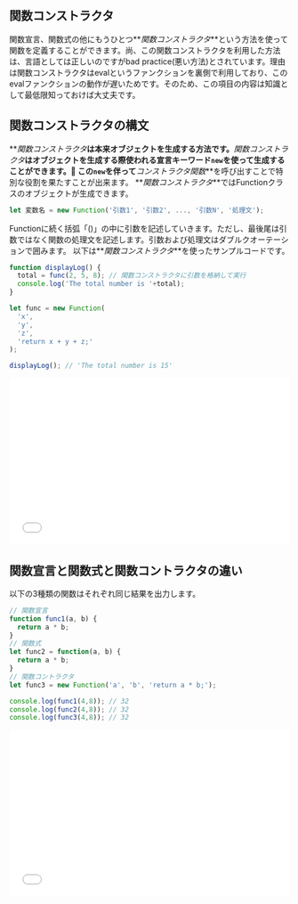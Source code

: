 ## 関数コンストラクタ

関数宣言、関数式の他にもうひとつ**_関数コンストラクタ_**という方法を使って関数を定義することができます。尚、この関数コンストラクタを利用した方法は、言語としては正しいのですがbad practice(悪い方法)とされています。理由は関数コンストラクタはevalというファンクションを裏側で利用しており、このevalファンクションの動作が遅いためです。そのため、この項目の内容は知識として最低限知っておけば大丈夫です。

## 関数コンストラクタの構文

**_関数コンストラクタ_**は本来オブジェクトを生成する方法です。**_関数コンストラクタ_**はオブジェクトを生成する際使われる宣言キーワード`new`を使って生成することができます。
この`new`を伴って**_コンストラクタ関数_**を呼び出すことで特別な役割を果たすことが出来ます。
**_関数コンストラクタ_**ではFunctionクラスのオブジェクトが生成できます。

```js
let 変数名 = new Function('引数1', '引数2', ..., '引数N', '処理文');
```

Functionに続く括弧「()」の中に引数を記述していきます。ただし、最後尾は引数ではなく関数の処理文を記述します。引数および処理文はダブルクオーテーションで囲みます。
以下は**_関数コンストラクタ_**を使ったサンプルコードです。

```js
function displayLog() {
  total = func(2, 5, 8); // 関数コンストラクタに引数を格納して実行
  console.log('The total number is '+total);
}

let func = new Function(
  'x',
  'y',
  'z',
  'return x + y + z;'
);

displayLog(); // 'The total number is 15'
```

<iframe width="100%" height="300" src="//jsfiddle.net/codegrit_hiro/9cdpg2u7/1/embedded/js,result/dark/" allowfullscreen="allowfullscreen" allowpaymentrequest frameborder="0"></iframe>

## 関数宣言と関数式と関数コントラクタの違い

以下の3種類の関数はそれぞれ同じ結果を出力します。

```js
// 関数宣言
function func1(a, b) {
  return a * b;
}
// 関数式
let func2 = function(a, b) {
  return a * b;
}
// 関数コントラクタ
let func3 = new Function('a', 'b', 'return a * b;');

console.log(func1(4,8)); // 32
console.log(func2(4,8)); // 32
console.log(func3(4,8)); // 32
```

<iframe width="100%" height="300" src="//jsfiddle.net/codegrit_hiro/9cdpg2u7/2/embedded/js,result/dark/" allowfullscreen="allowfullscreen" allowpaymentrequest frameborder="0"></iframe>
